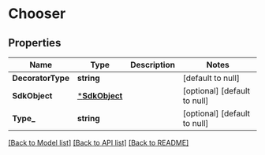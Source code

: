 # Chooser

## Properties
Name | Type | Description | Notes
------------ | ------------- | ------------- | -------------
**DecoratorType** | **string** |  | [default to null]
**SdkObject** | [***SdkObject**](SdkObject.md) |  | [optional] [default to null]
**Type_** | **string** |  | [optional] [default to null]

[[Back to Model list]](../README.md#documentation-for-models) [[Back to API list]](../README.md#documentation-for-api-endpoints) [[Back to README]](../README.md)


